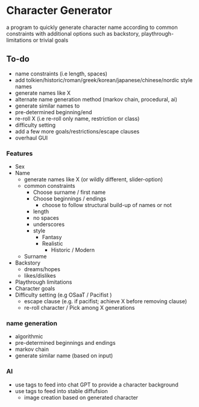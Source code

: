 # Character Generator

a program to quickly generate character name according to common constraints with additional options such as backstory, playthrough-limitations or trivial goals

## To-do

- name constraints (i.e length, spaces)
- add tolkien/historic/roman/greek/korean/japanese/chinese/nordic style names
- generate names like X
- alternate name generation method (markov chain,  procedural, ai)
- generate similar names to
- pre-determined beginning/end
- re-roll X (i.e re-roll only name, restriction or class)
- difficulty setting
- add a few more goals/restrictions/escape clauses
- overhaul GUI

### Features

- Sex
- Name
    - generate names like X (or wildly different, slider-option)
    - common constraints
        - Choose surname / first name
        - Choose beginnings / endings
            - choose to follow structural build-up of names or not
        - length
        - no spaces
        - underscores
        - style
            - Fantasy
            - Realistic
                - Historic / Modern
    - Surname
- Backstory
    - dreams/hopes 
    - likes/dislikes
- Playthrough limitations
- Character goals
- Difficulty setting (e.g OSaaT / Pacifist )
    - escape clause (e.g. if pacifist; achieve X before removing clause)
    - re-roll character / Pick among X generations


### name generation
- algorithmic
- pre-determined beginnings and endings
- markov chain
- generate similar name (based on input)
 

### AI
- use tags to feed into chat GPT to provide a character background
- use tags to feed into stable diffufsion
    - image creation based on generated character

